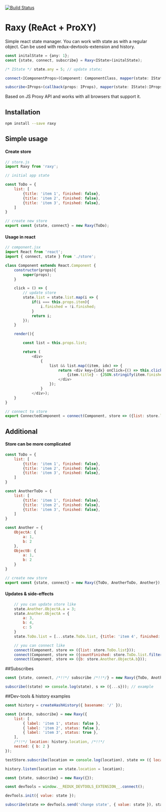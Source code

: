 [![Build Status](https://travis-ci.org/Tetragius/raxy.svg?branch=master)](https://travis-ci.org/Tetragius/raxy)

# Raxy (ReAct + ProXY)

Simple react state manager. You can work with state as with a regular object.
Can be used with redux-devtools-extension and history.

```typescript
const initalState = {any: 1};
const {state, connect, subscribe} = Raxy<IState>(initalState); 

/* IState */ state.any = 5; // update state;

connect<IComponentProps>(Component: ComponentClass, mapper(state: IState):IComponentProps)

subscribe<IProps>(callback(props: IProps), mapper(state: IState):IProps)

```

Based on JS Proxy API and works with all browsers that support it. 


## Installation

```sh
npm install --save raxy
```

## Simple usage

#### Create store

```javascript
// store.js
import Raxy from 'raxy';

// initial app state

const ToDo = {
    list: [
        {title: 'item 1', finished: false},
        {title: 'item 2', finished: false},
        {title: 'item 3', finished: false},
    ]
}

// create new store
export const {state, connect} = new Raxy(ToDo);
```

#### Usage in react

```javascript
// component.jsx
import React from 'react';
import { connect, state } from './store';

class Component extends React.Component {
    constructor(props){
        super(props);
    }

    click = () => {
        // update store
        state.list = state.list.map(i => {
            if(i === this.props.item){
                i.finished = !i.finished;
            }
            return i;
        });
    }

    render(){

        const list = this.props.list;

        return (
            <div>
                {
                    list && list.map((item, idx) => {
                        return <div key={idx} onClick={() => this.click(item)}>
                            {item.title} - {JSON.stringify(item.finished)}
                        </div>
                    });
                }
            </div>);
    }
}

// connect to store
export ConnectedComponent = connect(Component, store => ({list: store.list}));
```

## Additional

#### Store can be more complicated

```javascript
const ToDo = {
    list: [
        {title: 'item 1', finished: false},
        {title: 'item 2', finished: false},
        {title: 'item 3', finished: false},
    ]
}

const AnotherToDo = {
    list: [
        {title: 'item 1', finished: false},
        {title: 'item 2', finished: false},
        {title: 'item 3', finished: false},
    ]
}

const Another = {
    ObjectA: {
        a: 1,
        b: 2
    },
    ObjectB: {
        a: 1,
        b: 2
    }
}

// create new store
export const {state, connect} = new Raxy({ToDo, AnotherToDo, Another});
```

#### Updates & side-effects
```javascript
    // you can update store like
    state.Another.ObjectA.a = 3;
    state.Another.ObjectA = {
        a: 3,
        b: 4,
        c: 5
    }
    state.ToDo.list = [...state.ToDo.list, {title: 'item 4', finished: false}];

    // you can connect like
    connect(Component, store => ({list: store.ToDo.list}));
    connect(Component, store => ({countFinished: store.ToDo.list.filter(i => i.finished).length}));
    connect(Component, store => ({b: store.Another.ObjectA.b}));
```

##Subscribes

```javascript
const {state, connect, /*!!*/ subscribe /*!!*/} = new Raxy({ToDo, AnotherToDo, Another});

subscribe((state) => console.log(state), s => ({...s})); // example
```

##Dev-tools & history examples

```javascript
const history = createHashHistory({ basename: '/' });

const {state, subscribe} = new Raxy({
    list: [
        { label: 'item 1', status: false },
        { label: 'item 2', status: false },
        { label: 'item 3', status: true },
    ],
    /*!!*/ location: history.location, /*!!*/
    nested: { b: 2 }
});

testStore.subscribe(location => console.log(location), state => ({ location: state.location }));

history.listen(location => state.location = location);
```

```javascript
const {state, subscribe} = new Raxy({});

const devTools = window.__REDUX_DEVTOOLS_EXTENSION__.connect();

devTools.init({ value: state });

subscribe(state => devTools.send('change state', { value: state }), state => ({ ...state }));
```